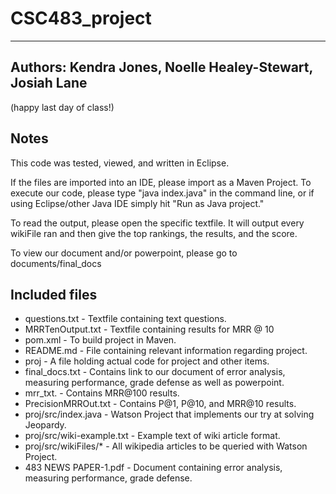 # CSC483_project
-----------------

## Authors: Kendra Jones, Noelle Healey-Stewart, Josiah Lane

(happy last day of class!)

## Notes

This code was tested, viewed, and written in Eclipse.

If the files are imported into an IDE, please import as a Maven Project. To execute our code, please type "java index.java" in the command line, or if using Eclipse/other Java IDE simply hit "Run as Java project."

To read the output, please open the specific textfile. It will output every wikiFile ran and then give the top rankings, the results, and the score.

To view our document and/or powerpoint, please go to documents/final_docs

## Included files

*    questions.txt - Textfile containing text questions.
*    MRRTenOutput.txt - Textfile containing results for MRR @ 10
*    pom.xml - To build project in Maven.
*    README.md - File containing relevant information regarding project.
*    proj - A file holding actual code for project and other items.
*    final_docs.txt - Contains link to our document of error analysis, measuring performance, grade defense as well as powerpoint.
*    mrr_txt. - Contains MRR@100 results.
*    PrecisionMRROut.txt - Contains P@1, P@10, and MRR@10 results.
*    proj/src/index.java - Watson Project that implements our try at solving Jeopardy.
*    proj/src/wiki-example.txt - Example text of wiki article format.
*    proj/src/wikiFiles/* - All wikipedia articles to be queried with Watson Project.
*    483 NEWS PAPER-1.pdf - Document containing error analysis, measuring performance, grade defense.
